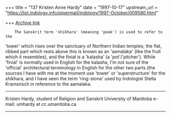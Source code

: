 +++
title = "137 Kristen Anne Hardy"
date = "1997-10-17"
upstream_url = "https://list.indology.info/pipermail/indology/1997-October/009580.html"

+++
[Archive link](https://list.indology.info/pipermail/indology/1997-October/009580.html)

        The Sanskrit term 'shikhara' (meaning 'peak') is used to refer to the
'tower' which rises over the sanctuary of Northern Indian temples; the flat,
ribbed part which rests above this is known as an 'aamalaka' (like the fruit
which it resembles), and the finial is a 'kalasha' (a 'pot'/'pitcher'). While
'finial' is normally used in English for the kalasha, I'm not sure of the
'official' architectural terminology in English for the other two parts (the
sources I have with me at the moment use 'tower' or 'superstructure' for the
shikhara, and I have seen the term 'ring-stone' used by Indologist Stella
Kramsrisch in reference to the aamalaka.

________________________________
Kristen Hardy,
student of Religion and Sanskrit
University of Manitoba
e-mail: umhardy at cc.umanitoba.ca
________________________________



